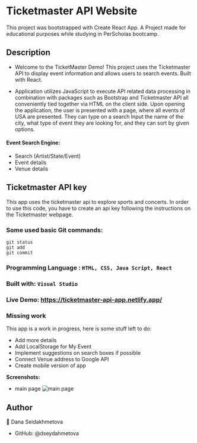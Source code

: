# Ticketmaster API Website

This project was bootstrapped with Create React App.
A Project made for educational purposes while studying in PerScholas bootcamp.

## Description

* Welcome to the TicketMaster Demo! This project uses the Ticketmaster API to display event information and allows users to search events. Built with React.

* Application utilizes JavaScript to execute API related data processing in combination with packages such as Bootstrap and Ticketmaster API all conveniently tied together via HTML on the client side. Upon opening the application, the user is presented with a page, where all events of USA are presented. They can type on a search Input the name of the city, what type of event they are looking for, and they can sort by given options.

 #### Event Search Engine:
- Search (Artist/State/Event)
- Event details
- Venue details


## Ticketmaster API key
This app uses the ticketmaster api to explore sports and concerts. In order to use this code, you have to create an api key following the instructions on the Ticketmaster webpage.

### Some used basic Git commands:
```
git status
git add
git commit
```
### Programming Language : `HTML, CSS, Java Script, React`
### Built with: `Visual Studio`
### Live Demo: https://ticketmaster-api-app.netlify.app/


### Missing work
This app is a work in progress, here is some stuff left to do:
- Add more details
- Add LocalStorage for My Event
- Implement suggestions on search boxes if possible
- Connect Venue address to Google API
- Create mobile version of app

**Screenshots:**
* main page
![main page]()

## Author
👤 Dana Seidakhmetova

* GitHub: @dseydahmetova